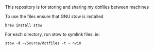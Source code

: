 This repository is for storing and sharing my dotfiles between machines

To use the files ensure that GNU stow is installed

~~~shell
brew install stow
~~~

For each directory, run stow to symlink files. ie:

~~~shell
stow -d ~/Source/dotfiles -t ~ nvim
~~~

